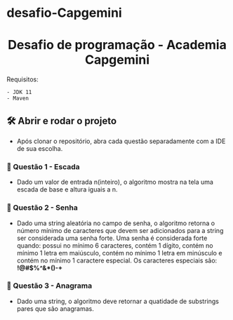 # desafio-Capgemini
<h1 align="center">Desafio de programação - Academia Capgemini</h1>

Requisitos:

    - JDK 11    
    - Maven

## 🛠️ Abrir e rodar o projeto

- Após clonar o repositório, abra  cada questão separadamente com a IDE de sua escolha.

### 📁 Questão 1 - Escada

- Dado um valor de entrada n(inteiro), o algoritmo mostra na tela uma escada de base e altura iguais a n.


### 📁 Questão 2 - Senha

- Dado uma string aleatória no campo de senha, o algoritmo retorna o número mínimo de caracteres que devem ser adicionados para a string ser considerada uma senha forte. Uma senha é considerada forte quando: possui no mínimo 6 caracteres, contém 1 dígito, contém no mínimo 1 letra em maiúsculo, contém no mínimo 1 letra em minúsculo e contém no mínimo 1 caractere especial. Os caracteres especiais são: **!@#$%^&*()-+**


### 📁 Questão 3 - Anagrama

- Dado uma string, o algoritmo deve retornar a quatidade de substrings pares que são anagramas.


